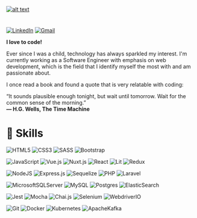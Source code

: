 [![alt text](https://i.imgur.com/UqLi5jK.png)](https://in.linkedin.com/in/gustavosmanc)

#

[![LinkedIn](https://img.shields.io/badge/Gustavo%20Mancuzo-392560?style=for-the-badge&logo=linkedin&logoColor=white)](https://in.linkedin.com/in/gustavosmanc)
[![Gmail](https://img.shields.io/badge/gustavosmanc@gmail.com-392560?style=for-the-badge&logo=gmail&logoColor=white&link=mailto:gustavosmanc@gmail.com)](mailto:gustavosmanc@gmail.com)

**I love to code!**

Ever since I was a child, technology has always sparkled my interest. I'm currently working as a Software Engineer with emphasis on web development, which is the field that I identify myself the most with and am passionate about.

I once read a book and found a quote that is very relatable with coding:

“It sounds plausible enough tonight, but wait until tomorrow. Wait for the common sense of the morning.”<br>
**― H.G. Wells, The Time Machine**


# 🚀 Skills

![HTML5](https://img.shields.io/badge/html5-392560.svg?style=for-the-badge&logo=html5&logoColor=white)
![CSS3](https://img.shields.io/badge/css3-392560.svg?style=for-the-badge&logo=css3&logoColor=white)
![SASS](https://img.shields.io/badge/SASS-392560.svg?style=for-the-badge&logo=SASS&logoColor=white)
![Bootstrap](https://img.shields.io/badge/bootstrap-392560.svg?style=for-the-badge&logo=bootstrap&logoColor=white)

![JavaScript](https://img.shields.io/badge/javascript-392560.svg?style=for-the-badge&logo=javascript&logoColor=white)
![Vue.js](https://img.shields.io/badge/vue.js-392560.svg?style=for-the-badge&logo=vuedotjs&logoColor=white)
![Nuxt.js](https://img.shields.io/badge/Nuxt.js-392560?style=for-the-badge&logo=nuxt.js&logoColor=white)
![React](https://img.shields.io/badge/react-392560.svg?style=for-the-badge&logo=react&logoColor=white)
![Lit](https://img.shields.io/badge/lit-392560.svg?style=for-the-badge&logo=lit&logoColor=white)
![Redux](https://img.shields.io/badge/redux-392560.svg?style=for-the-badge&logo=redux&logoColor=white)

![NodeJS](https://img.shields.io/badge/node.js-392560?style=for-the-badge&logo=node.js&logoColor=white)
![Express.js](https://img.shields.io/badge/express.js-392560.svg?style=for-the-badge&logo=express&logoColor=white)
![Sequelize](https://img.shields.io/badge/sequelize-392560.svg?style=for-the-badge&logo=sequelize&logoColor=white)
![PHP](https://img.shields.io/badge/php-392560.svg?style=for-the-badge&logo=php&logoColor=white)
![Laravel](https://img.shields.io/badge/laravel-392560.svg?style=for-the-badge&logo=laravel&logoColor=white)

![MicrosoftSQLServer](https://img.shields.io/badge/Microsoft%20SQL%20Sever-392560?style=for-the-badge&logo=microsoft%20sql%20server&logoColor=white)
![MySQL](https://img.shields.io/badge/mysql-392560.svg?style=for-the-badge&logo=mysql&logoColor=white)
![Postgres](https://img.shields.io/badge/postgres-392560.svg?style=for-the-badge&logo=postgresql&logoColor=white)
![ElasticSearch](https://img.shields.io/badge/-ElasticSearch-392560?style=for-the-badge&logo=elasticsearch)

![Jest](https://img.shields.io/badge/-jest-392560?style=for-the-badge&logo=jest&logoColor=white)
![Mocha](https://img.shields.io/badge/-mocha-392560?style=for-the-badge&logo=mocha&logoColor=white)
![Chai.js](https://img.shields.io/badge/-chai.js-392560?style=for-the-badge&logo=chai&logoColor=white)
![Selenium](https://img.shields.io/badge/Selenium-392560?style=for-the-badge&logo=Selenium&logoColor=white)
![WebdriverIO](https://img.shields.io/badge/Webdriver.IO-392560.svg?style=for-the-badge&logo=webdriverio&logoColor=white)

![Git](https://img.shields.io/badge/git-392560.svg?style=for-the-badge&logo=git&logoColor=white)
![Docker](https://img.shields.io/badge/docker-392560.svg?style=for-the-badge&logo=docker&logoColor=white)
![Kubernetes](https://img.shields.io/badge/kubernetes-392560.svg?style=for-the-badge&logo=kubernetes&logoColor=white)
![ApacheKafka](https://img.shields.io/badge/Apache_Kafka-392560?style=for-the-badge&logo=apache-kafka&logoColor=white)

